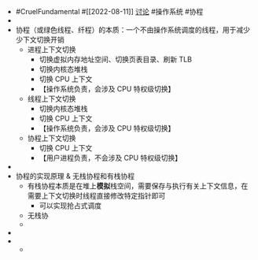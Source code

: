 - #CruelFundamental #[[2022-08-11]] [讨论](https://github.com/CYZH1307/CruelFundamental/tree/main/homework/202208/11) #操作系统 #协程
-
- 协程（或绿色线程、纤程）的本质：一个不由操作系统调度的线程，用于减少少下文切换开销
	- 进程上下文切换
		- 切换虚拟内存地址空间、切换页表目录、刷新 TLB
		- 切换内核态堆栈
		- 切换 CPU 上下文
		- 【操作系统负责，会涉及 CPU 特权级切换】
	- 线程上下文切换
		- 切换内核态堆栈
		- 切换 CPU 上下文
		- 【操作系统负责，会涉及 CPU 特权级切换】
	- 协程上下文切换
		- 切换 CPU 上下文
		- 【用户进程负责，不会涉及 CPU 特权级切换】
-
- 协程的实现原理 & 无栈协程和有栈协程
	- 有栈协程本质是在堆上**模拟**栈空间，需要保存与执行有关上下文信息，在需要上下文切换时线程直接修改特定指针即可
		- 可以实现抢占式调度
	- 无栈协
	-
-
-
	-